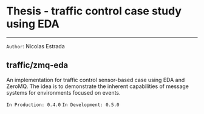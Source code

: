 # Thesis - traffic control case study using EDA
---

`Author`: Nicolas Estrada

## traffic/zmq-eda
An implementation for traffic control sensor-based case using EDA and ZeroMQ.
The idea is to demonstrate the inherent capabilities of message systems for environments focused on events.

`In Production: 0.4.0`
`In Development: 0.5.0`
